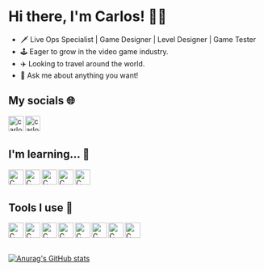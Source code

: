 # Hi there, I'm Carlos! 👋🏼
- 🗡️ Live Ops Specialist | Game Designer | Level Designer | Game Tester
- 🕹️ Eager to grow in the video game industry.
- ✈️ Looking to travel around the world.
- 💬 Ask me about anything you want!


## My socials 🌐
[<img align="left" alt="carlosarnau | LinkedIn" width="30px" src="https://img.icons8.com/color/480/linkedin-2--v1.png" />][linkedin]

[<img align="left" alt="carlosarnau | Artstation" width="30px" src="https://img.icons8.com/color/480/artstation.png" />][artstation]

<br>
<br>


## I'm learning... 🧠
<img align="left" alt="C" width="30px" src="https://img.icons8.com/color/480/c-programming.png"/>

<img align="left" alt="C" width="30px" src="https://img.icons8.com/color/480/c-sharp-logo.png"/>

<img align="left" alt="C" width="30px" src="https://img.icons8.com/color/480/c-plus-plus-logo.png"/>

<img align="left" alt="C" width="30px" src="https://img.icons8.com/color/480/flutter.png"/>

<img align="left" alt="C" width="30px" src="https://img.icons8.com/color/480/dart.png"/>

<br>
<br>


## Tools I use 🔧
<img align="left" alt="C" width="30px" src="https://img.icons8.com/color/480/github--v1.png"/>

<img align="left" alt="C" width="30px" src="https://img.icons8.com/color/480/unity.png"/>

<img align="left" alt="C" width="30px" src="https://img.icons8.com/color/480/visual-studio--v2.png"/>

<img align="left" alt="C" width="30px" src="https://img.icons8.com/color/480/visual-studio-code-2019.png"/>

<img align="left" alt="C" width="30px" src="https://img.icons8.com/color/480/autodesk-maya.png"/>

<img align="left" alt="C" width="30px" src="https://img.icons8.com/color/480/adobe-photoshop--v1.png"/>

<img align="left" alt="C" width="30px" src="https://img.icons8.com/color/480/adobe-illustrator--v1.png"/>

<img align="left" alt="C" width="30px" src="https://img.icons8.com/color/480/adobe-premiere-pro--v1.png"/>

<p>&nbsp;</p>
<p>&nbsp;</p>


[![Anurag's GitHub stats](https://github-readme-stats.vercel.app/api?username=carlosarnau)](https://github.com/anuraghazra/github-readme-stats)


[artstation]: https://www.artstation.com/carlosarnau
[linkedin]: https://www.linkedin.com/in/carlosarnau/
